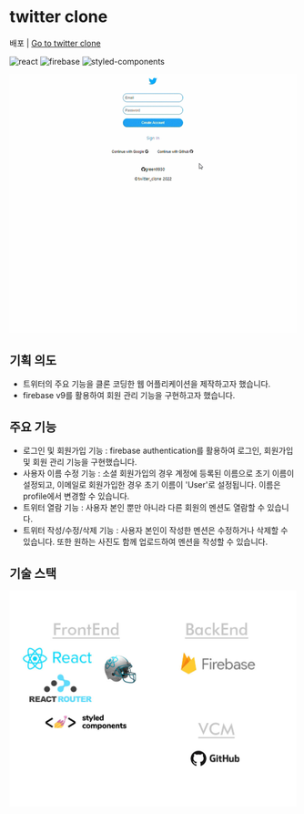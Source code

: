 # twitter clone
  
배포  |  [Go to twitter clone](https://green9930.github.io/twitter-clone/)  
  
![react](https://img.shields.io/badge/react-17.0.2-blueviolet) ![firebase](https://img.shields.io/badge/firebase-9.6.1-yellow) ![styled-components](https://img.shields.io/badge/styled--components-5.3.3-pink)  
  
![twitter-clone-preview](./assets/twitter-clone-preview.gif)   
  
  
## 기획 의도
  
- 트위터의 주요 기능을 클론 코딩한 웹 어플리케이션을 제작하고자 했습니다.
- firebase v9를 활용하여 회원 관리 기능을 구현하고자 했습니다.
  
  
## 주요 기능
  
- 로그인 및 회원가입 기능 : firebase authentication를 활용하여 로그인, 회원가입 및 회원 관리 기능을 구현했습니다.
- 사용자 이름 수정 기능 : 소셜 회원가입의 경우 계정에 등록된 이름으로 초기 이름이 설정되고, 이메일로 회원가입한 경우 초기 이름이 'User'로 설정됩니다. 이름은 profile에서 변경할 수 있습니다.
- 트위터 열람 기능 : 사용자 본인 뿐만 아니라 다른 회원의 멘션도 열람할 수 있습니다. 
- 트위터 작성/수정/삭제 기능 : 사용자 본인이 작성한 멘션은 수정하거나 삭제할 수 있습니다. 또한 원하는 사진도 함께 업로드하여 멘션을 작성할 수 있습니다.
  
    
## 기술 스택
    
![twitter-clone-tech-stack](./assets/twitter_clone_TechStack.jpg)

